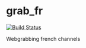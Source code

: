 # grab_fr

[![Build Status](https://www.travis-ci.org/Fazzani/grab_fr.svg?branch=master)](https://www.travis-ci.org/Fazzani/grab_fr)

Webgrabbing french channels
